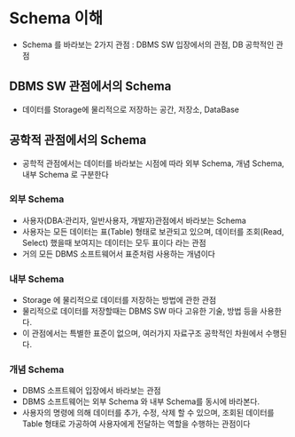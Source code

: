 # Schema 이해

- Schema 를 바라보는 2가지 관점 : DBMS SW 입장에서의 관점, DB 공학적인 관점

## DBMS SW 관점에서의 Schema

- 데이터를 Storage에 물리적으로 저장하는 공간, 저장소, DataBase

## 공학적 관점에서의 Schema

- 공학적 관점에서는 데이터를 바라보는 시점에 따라 외부 Schema, 개념 Schema, 내부 Schema 로 구분한다

### 외부 Schema

- 사용자(DBA:관리자, 일반사용자, 개발자)관점에서 바라보는 Schema
- 사용자는 모든 데이터는 표(Table) 형태로 보관되고 있으며, 데이터를 조회(Read, Select) 했을때 보여지는 데이터는 모두 표이다 라는 관점
- 거의 모든 DBMS 소프트웨어서 표준처럼 사용하는 개념이다

### 내부 Schema

- Storage 에 물리적으로 데이터를 저장하는 방법에 관한 관점
- 물리적으로 데이터를 저장할때는 DBMS SW 마다 고유한 기술, 방법 등을 사용한다.
- 이 관점에서는 특별한 표준이 없으며, 여러가지 자료구조 공학적인 차원에서 수행된다.

### 개념 Schema

- DBMS 소프트웨어 입장에서 바라보는 관점
- DBMS 소프트웨어는 외부 Schema 와 내부 Schema를 동시에 바라본다.
- 사용자의 명령에 의해 데이터를 추가, 수정, 삭제 할 수 있으며, 조회된 데이터를 Table 형태로 가공하여 사용자에게 전달하는 역할을 수행하는 관점이다
